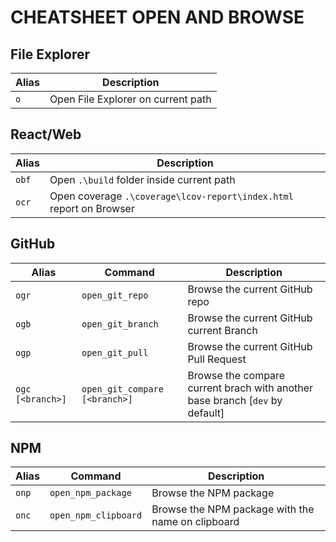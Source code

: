 # CHEATSHEET OPEN AND BROWSE

## File Explorer

|Alias|Description|
|---|---|
|`o`|Open File Explorer on current path|

## React/Web

|Alias|Description|
|---|---|
|`obf`|Open `.\build` folder inside current path|
|`ocr`|Open coverage `.\coverage\lcov-report\index.html` report on Browser|

## GitHub

|Alias|Command|Description|
|---|---|---|
|`ogr`|`open_git_repo`|Browse the current GitHub repo|
|`ogb`|`open_git_branch`|Browse the current GitHub current Branch|
|`ogp`|`open_git_pull`|Browse the current GitHub Pull Request|
|`ogc [<branch>]`|`open_git_compare [<branch>]`|Browse the compare current brach with another base branch [`dev` by default] |

## NPM

|Alias|Command|Description|
|---|---|---|
|`onp`|`open_npm_package`| Browse the NPM package|
|`onc`|`open_npm_clipboard`|Browse the NPM package with the name on clipboard|
